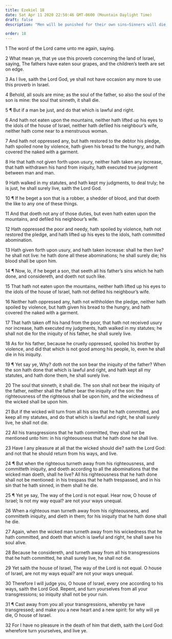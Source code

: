 ```yaml
---
title: Ezekiel 18
date: Sat Apr 11 2020 22:50:46 GMT-0600 (Mountain Daylight Time)
draft: false
description: "Men will be punished for their own sins—Sinners will die, and the righteous will surely live—A righteous man who sins will be damned, and a sinner who repents will be saved."

order: 18
---
```

    
1 The word of the Lord came unto me again, saying.

2 What mean ye, that ye use this proverb concerning the land of Israel, saying, The fathers have eaten sour grapes, and the children’s teeth are set on edge.

3 As I live, saith the Lord God, ye shall not have occasion any more to use this proverb in Israel.

4 Behold, all souls are mine; as the soul of the father, so also the soul of the son is mine: the soul that sinneth, it shall die.

5 ¶ But if a man be just, and do that which is lawful and right.

6 And hath not eaten upon the mountains, neither hath lifted up his eyes to the idols of the house of Israel, neither hath defiled his neighbour’s wife, neither hath come near to a menstruous woman.

7 And hath not oppressed any, but hath restored to the debtor his pledge, hath spoiled none by violence, hath given his bread to the hungry, and hath covered the naked with a garment.

8 He that hath not given forth upon usury, neither hath taken any increase, that hath withdrawn his hand from iniquity, hath executed true judgment between man and man.

9 Hath walked in my statutes, and hath kept my judgments, to deal truly; he is just, he shall surely live, saith the Lord God.

10 ¶ If he beget a son that is a robber, a shedder of blood, and that doeth the like to any one of these things.

11 And that doeth not any of those duties, but even hath eaten upon the mountains, and defiled his neighbour’s wife.

12 Hath oppressed the poor and needy, hath spoiled by violence, hath not restored the pledge, and hath lifted up his eyes to the idols, hath committed abomination.

13 Hath given forth upon usury, and hath taken increase: shall he then live? he shall not live: he hath done all these abominations; he shall surely die; his blood shall be upon him.

14 ¶ Now, lo, if he beget a son, that seeth all his father’s sins which he hath done, and considereth, and doeth not such like.

15 That hath not eaten upon the mountains, neither hath lifted up his eyes to the idols of the house of Israel, hath not defiled his neighbour’s wife.

16 Neither hath oppressed any, hath not withholden the pledge, neither hath spoiled by violence, but hath given his bread to the hungry, and hath covered the naked with a garment.

17 That hath taken off his hand from the poor, that hath not received usury nor increase, hath executed my judgments, hath walked in my statutes; he shall not die for the iniquity of his father, he shall surely live.

18 As for his father, because he cruelly oppressed, spoiled his brother by violence, and did that which is not good among his people, lo, even he shall die in his iniquity.

19 ¶ Yet say ye, Why? doth not the son bear the iniquity of the father? When the son hath done that which is lawful and right, and hath kept all my statutes, and hath done them, he shall surely live.

20 The soul that sinneth, it shall die. The son shall not bear the iniquity of the father, neither shall the father bear the iniquity of the son: the righteousness of the righteous shall be upon him, and the wickedness of the wicked shall be upon him.

21 But if the wicked will turn from all his sins that he hath committed, and keep all my statutes, and do that which is lawful and right, he shall surely live, he shall not die.

22 All his transgressions that he hath committed, they shall not be mentioned unto him: in his righteousness that he hath done he shall live.

23 Have I any pleasure at all that the wicked should die? saith the Lord God: and not that he should return from his ways, and live.

24 ¶ But when the righteous turneth away from his righteousness, and committeth iniquity, and doeth according to all the abominations that the wicked man doeth, shall he live? All his righteousness that he hath done shall not be mentioned: in his trespass that he hath trespassed, and in his sin that he hath sinned, in them shall he die.

25 ¶ Yet ye say, The way of the Lord is not equal. Hear now, O house of Israel; Is not my way equal? are not your ways unequal.

26 When a righteous man turneth away from his righteousness, and committeth iniquity, and dieth in them; for his iniquity that he hath done shall he die.

27 Again, when the wicked man turneth away from his wickedness that he hath committed, and doeth that which is lawful and right, he shall save his soul alive.

28 Because he considereth, and turneth away from all his transgressions that he hath committed, he shall surely live, he shall not die.

29 Yet saith the house of Israel, The way of the Lord is not equal. O house of Israel, are not my ways equal? are not your ways unequal.

30 Therefore I will judge you, O house of Israel, every one according to his ways, saith the Lord God. Repent, and turn yourselves from all your transgressions; so iniquity shall not be your ruin.

31 ¶ Cast away from you all your transgressions, whereby ye have transgressed; and make you a new heart and a new spirit: for why will ye die, O house of Israel.

32 For I have no pleasure in the death of him that dieth, saith the Lord God: wherefore turn yourselves, and live ye.

